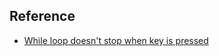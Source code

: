 ## Reference
- [While loop doesn't stop when key is pressed](https://stackoverflow.com/questions/72152523/while-loop-doesnt-stop-when-key-is-pressed-python)
